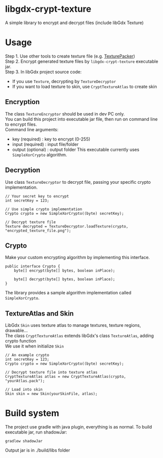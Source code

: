 # libgdx-crypt-texture
A simple library to encrypt and decrypt files (include libGdx Texture)

# Usage
Step 1. Use other tools to create texture file (e.g. [TexturePacker](https://github.com/crashinvaders/gdx-texture-packer-gui))  
Step 2. Encrypt generated texture files by `libgdx-crypt-texture` executable jar.  
Step 3. In libGdx project source code:
  - If you use `Texture`, decrypting by `TextureDecryptor`
  - If you want to load texture to skin, use `CryptTextureAtlas` to create skin

## Encryption
The class `TextureEncryptor` should be used in dev PC only.  
You can build this project into executable jar file, then run on command line to encrypt files.  
Command line arguments:
  - key (required) : key to encrypt (0-255)
  - input (required) : input file/folder
  - output (optional) : output folder
This executable currently uses `SimpleXorCrypto` algorithm.

## Decryption
Use class `TextureDecryptor` to decrypt file, passing your specific crypto implementation.  
```
// Your secret key to encrypt
int secretKey = 123;

// Use simple crypto implementation
Crypto crypto = new SimpleXorCrypto((byte) secretKey);

// Decrypt texture file
Texture decrypted = TextureDecryptor.loadTexture(crypto, "encrypted_texture_file.png");
```

## Crypto
Make your custom encrypting algorithm by implementing this interface.  
```
public interface Crypto {
    byte[] encrypt(byte[] bytes, boolean inPlace);

    byte[] decrypt(byte[] bytes, boolean inPlace);
}
```
The library provides a sample algorithm implementation called `SimpleXorCrypto`.

## TextureAtlas and Skin
LibGdx `Skin` uses texture atlas to manage textures, texture regions, drawable...  
The class `CryptTextureAtlas` extends libGdx's class `TextureAtlas`, adding crypto function  
We use it when initialize `Skin`  
```
// An example crypto
int secretKey = 123;
Crypto crypto = new SimpleXorCrypto((byte) secretKey);

// Decrypt texture file into texture atlas
CryptTextureAtlas atlas = new CryptTextureAtlas(crypto, "yourAtlas.pack");

// Load into skin
Skin skin = new Skin(yourSkinFile, atlas);
```

# Build system
The project use gradle with java plugin, everything is as normal.
To build executable jar, run shadowJar:
```
gradlew shadowJar
```
Output jar is in ./build/libs folder
